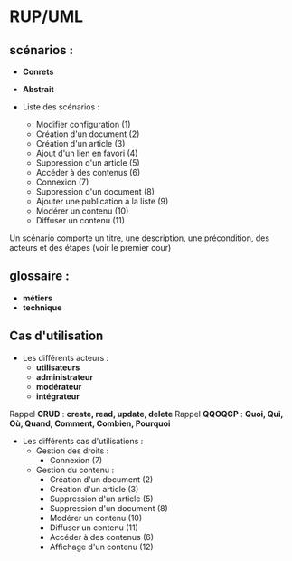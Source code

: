 # RUP/UML
## scénarios :
- **Conrets**
- **Abstrait**

- Liste des scénarios :
  - Modifier configuration (1)
  - Création d'un document (2)
  - Création d'un article (3)
  - Ajout d'un lien en favori (4)
  - Suppression d'un article (5)
  - Accéder à des contenus (6)
  - Connexion (7)
  - Suppression d'un document (8)
  - Ajouter une publication à la liste (9)
  - Modérer un contenu (10)
  - Diffuser un contenu (11)

Un scénario comporte un titre, une description, une précondition, des acteurs et des étapes (voir le premier cour)

## glossaire :
- **métiers**
- **technique**

## Cas d'utilisation

- Les différents acteurs :
  - **utilisateurs**
  - **administrateur**
  - **modérateur**
  - **intégrateur**

Rappel **CRUD** : **create, read, update, delete**
Rappel **QQOQCP** : **Quoi, Qui, Où, Quand, Comment, Combien, Pourquoi**

- Les différents cas d'utilisations :
  - Gestion des droits :
    - Connexion (7)
  - Gestion du contenu :
    - Création d'un document (2)
    - Création d'un article (3)
    - Suppression d'un article (5)
    - Suppression d'un document (8)
    - Modérer un contenu (10)
    - Diffuser un contenu (11)
    - Accéder à des contenus (6)
    - Affichage d'un contenu (12)
